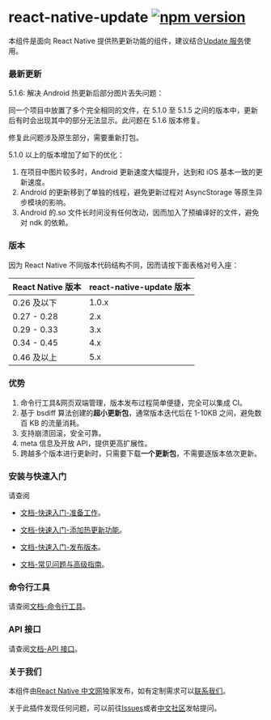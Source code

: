 # react-native-update [![npm version](https://badge.fury.io/js/react-native-update.svg)](http://badge.fury.io/js/react-native-update)

本组件是面向 React Native 提供热更新功能的组件，建议结合[Update 服务](https://update.reactnative.cn/)使用。

### 最新更新

5.1.6: 解决 Android 热更新后部分图片丢失问题：

同一个项目中放置了多个完全相同的文件，在 5.1.0 至 5.1.5 之间的版本中，更新后有时会出现其中的部分无法显示。此问题在 5.1.6 版本修复。

修复此问题涉及原生部分，需要重新打包。

5.1.0 以上的版本增加了如下的优化：

1. 在项目中图片较多时，Android 更新速度大幅提升，达到和 iOS 基本一致的更新速度。
2. Android 的更新移到了单独的线程，避免更新过程对 AsyncStorage 等原生异步模块的影响。
3. Android 的.so 文件长时间没有任何改动，因而加入了预编译好的文件，避免对 ndk 的依赖。

### 版本

因为 React Native 不同版本代码结构不同，因而请按下面表格对号入座：

| React Native 版本 | react-native-update 版本 |
| ----------------- | ------------------------ |
| 0.26 及以下       | 1.0.x                    |
| 0.27 - 0.28       | 2.x                      |
| 0.29 - 0.33       | 3.x                      |
| 0.34 - 0.45       | 4.x                      |
| 0.46 及以上       | 5.x                      |

### 优势

1. 命令行工具&网页双端管理，版本发布过程简单便捷，完全可以集成 CI。
2. 基于 bsdiff 算法创建的**超小更新包**，通常版本迭代后在 1-10KB 之间，避免数百 KB 的流量消耗。
3. 支持崩溃回滚，安全可靠。
4. meta 信息及开放 API，提供更高扩展性。
5. 跨越多个版本进行更新时，只需要下载**一个更新包**，不需要逐版本依次更新。

### 安装与快速入门

请查阅

- [文档-快速入门-准备工作](docs/guide.md)。

- [文档-快速入门-添加热更新功能](docs/guide2.md)。

- [文档-快速入门-发布版本](docs/guide3.md)。

- [文档-常见问题与高级指南](docs/faq_advance.md)。

### 命令行工具

请查阅[文档-命令行工具](docs/cli.md)。

### API 接口

请查阅[文档-API 接口](docs/api.md)。

### 关于我们

本组件由[React Native 中文网](https://reactnative.cn/)独家发布，如有定制需求可以[联系我们](https://reactnative.cn/about.html#content)。

关于此插件发现任何问题，可以前往[Issues](https://github.com/reactnativecn/react-native-pushy/issues)或者[中文社区](http://bbs.reactnative.cn/category/7)发帖提问。
